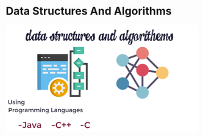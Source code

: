 # Data Structures And Algorithms
![Data Structures And Algorithms ](DataStructuresAndAlgorithems.png)

